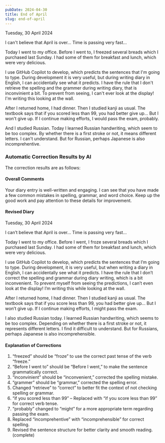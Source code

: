```yaml
---
pubDate: 2024-04-30
title: End of April
slug: end-of-april
---
```


Tuesday, 30 April 2024

I can't believe that April is over... Time is passing very fast...

Today I went to my office. Before I went to, I freezed several breads which I purchased last Sunday. I had some of them for breakfast and lunch, which were very delicious.

I use GitHub Copilot to develop, which predicts the sentences that I'm going to type. During development it is very useful, but during writing diary in English, I can accidentally see what it predicts. I have the rule that I don't retrieve the spelling and the grammer during writing diary, that is inconvinient a bit. To prevent from seeing, I can't ever look at the display! I'm writing this looking at the wall.

After I returned home, I had dinner. Then I studied kanji as usual. The textbook says that if you scored less than 99, you had better give up... But I won't give up. If I continue making efforts, I would pass the exam, probably.

And I studied Russian. Today I learned Russian handwriting, which seem to be too complex. By whether there is a first stroke or not, it means different letters. I can't understand. But for Russian, perhaps Japanese is also incomprehentive.

### Automatic Correction Results by AI
The correction results are as follows:

#### Overall Comments
Your diary entry is well-written and engaging. I can see that you have made a few common mistakes in spelling, grammar, and word choice. Keep up the good work and pay attention to these details for improvement.

#### Revised Diary
Tuesday, 30 April 2024

I can’t believe that April is over… Time is passing very fast…

Today I went to my office. Before I went, I froze several breads which I purchased last Sunday. I had some of them for breakfast and lunch, which were very delicious.

I use GitHub Copilot to develop, which predicts the sentences that I’m going to type. During development, it is very useful, but when writing a diary in English, I can accidentally see what it predicts. I have the rule that I don’t correct the spelling and grammar during diary writing, which is a bit inconvenient. To prevent myself from seeing the predictions, I can’t even look at the display! I’m writing this while looking at the wall.

After I returned home, I had dinner. Then I studied kanji as usual. The textbook says that if you score less than 99, you had better give up… But I won’t give up. If I continue making efforts, I might pass the exam.

I also studied Russian today. I learned Russian handwriting, which seems to be too complex. Depending on whether there is a first stroke or not, it represents different letters. I find it difficult to understand. But for Russians, perhaps Japanese is also incomprehensible.

#### Explanation of Corrections
1. “freezed” should be “froze” to use the correct past tense of the verb “freeze.”
2. “Before I went to” should be “Before I went,” to make the sentence grammatically correct.
3. “inconvinient” should be “inconvenient,” corrected the spelling mistake.
4. “grammer” should be “grammar,” corrected the spelling error.
5. Changed “retrieve” to “correct” to better fit the context of not checking spelling or grammar.
6. “if you scored less than 99” – Replaced with “if you score less than 99” for correct verb tense.
7. “probably” changed to “might” for a more appropriate term regarding passing the exam.
8. Replaced “incomprehentive” with “incomprehensible” for correct spelling.
9. Revised the sentence structure for better clarity and smooth reading. (complete)